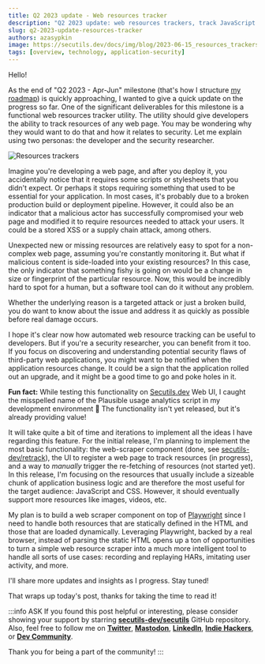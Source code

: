```yaml
---
title: Q2 2023 update - Web resources tracker
description: "Q2 2023 update: web resources trackers, track JavaScript and CSS files, protect from supply chain attacks and detect broken deployment early."
slug: q2-2023-update-resources-tracker
authors: azasypkin
image: https://secutils.dev/docs/img/blog/2023-06-15_resources_trackers.png
tags: [overview, technology, application-security]
---
```

Hello!

As the end of "Q2 2023 - Apr-Jun" milestone (that's how I structure [my roadmap](https://github.com/orgs/secutils-dev/projects/1/views/1)) is quickly approaching, I wanted to give a quick update on the progress so far. One of the significant deliverables for this milestone is a functional web resources tracker utility. The utility should give developers the ability to track resources of any web page. You may be wondering why they would want to do that and how it relates to security. Let me explain using two personas: the developer and the security researcher.

<!--truncate-->

![Resources trackers](https://secutils.dev/docs/img/blog/2023-06-15_resources_trackers.png)

Imagine you're developing a web page, and after you deploy it, you accidentally notice that it requires some scripts or stylesheets that you didn't expect. Or perhaps it stops requiring something that used to be essential for your application. In most cases, it's probably due to a broken production build or deployment pipeline. However, it could also be an indicator that a malicious actor has successfully compromised your web page and modified it to require resources needed to attack your users. It could be a stored XSS or a supply chain attack, among others.

Unexpected new or missing resources are relatively easy to spot for a non-complex web page, assuming you're constantly monitoring it. But what if malicious content is side-loaded into your existing resources? In this case, the only indicator that something fishy is going on would be a change in size or fingerprint of the particular resource. Now, this would be incredibly hard to spot for a human, but a software tool can do it without any problem.

Whether the underlying reason is a targeted attack or just a broken build, you do want to know about the issue and address it as quickly as possible before real damage occurs.

I hope it's clear now how automated web resource tracking can be useful to developers. But if you're a security researcher, you can benefit from it too. If you focus on discovering and understanding potential security flaws of third-party web applications, you might want to be notified when the application resources change. It could be a sign that the application rolled out an upgrade, and it might be a good time to go and poke holes in it.

**Fun fact:** While testing this functionality on [Secutils.dev](https://secutils.dev/) Web UI, I caught the misspelled name of the Plausible usage analytics script in my development environment 🤦 The functionality isn't yet released, but it's already providing value!

It will take quite a bit of time and iterations to implement all the ideas I have regarding this feature. For the initial release, I'm planning to implement the most basic functionality: the web-scraper component (done, see [secutils-dev/retrack](https://github.com/secutils-dev/retrack)), the UI to register a web page to track resources (in progress), and a way to *manually* trigger the re-fetching of resources (not started yet). In this release, I'm focusing on the resources that usually include a sizeable chunk of application business logic and are therefore the most useful for the target audience: JavaScript and CSS. However, it should eventually support more resources like images, videos, etc.

My plan is to build a web scraper component on top of [Playwright](https://playwright.dev/) since I need to handle both resources that are statically defined in the HTML and those that are loaded dynamically. Leveraging Playwright, backed by a real browser, instead of parsing the static HTML opens up a ton of opportunities to turn a simple web resource scraper into a much more intelligent tool to handle all sorts of use cases: recording and replaying HARs, imitating user activity, and more.

I'll share more updates and insights as I progress. Stay tuned!

That wraps up today's post, thanks for taking the time to read it!

:::info ASK
If you found this post helpful or interesting, please consider showing your support by starring [**secutils-dev/secutils**](https://github.com/secutils-dev/secutils) GitHub repository. Also, feel free to follow me on [**Twitter**](https://twitter.com/aleh_zasypkin), [**Mastodon**](https://infosec.exchange/@azasypkin), [**LinkedIn**](https://www.linkedin.com/in/azasypkin/), [**Indie Hackers**](https://www.indiehackers.com/azasypkin/history), or [**Dev Community**](https://dev.to/azasypkin).

Thank you for being a part of the community!
:::
